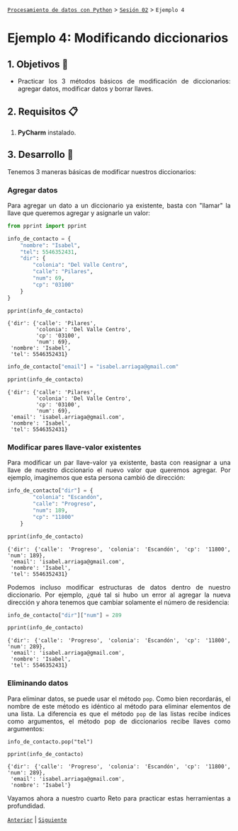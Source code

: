 [`Procesamiento de datos con Python`](../../Readme.md) > [`Sesión 02`](../Readme.md) > `Ejemplo 4`

# Ejemplo 4: Modificando diccionarios

<div style="text-align: justify;">

## 1. Objetivos :dart:

- Practicar los 3 métodos básicos de modificación de diccionarios: agregar datos, modificar datos y borrar llaves.

## 2. Requisitos :clipboard:

1. **PyCharm** instalado.

## 3. Desarrollo :rocket:

Tenemos 3 maneras básicas de modificar nuestros diccionarios:

### Agregar datos

Para agregar un dato a un diccionario ya existente, basta con "llamar" la llave que queremos agregar y asignarle un valor:

```python
from pprint import pprint

info_de_contacto = {
    "nombre": "Isabel",
    "tel": 5546352431,
    "dir": {
        "colonia": "Del Valle Centro",
        "calle": "Pilares",
        "num": 69,
        "cp": "03100"
    }
}

pprint(info_de_contacto)
```

```
{'dir': {'calle': 'Pilares',
         'colonia': 'Del Valle Centro',
         'cp': '03100',
         'num': 69},
 'nombre': 'Isabel',
 'tel': 5546352431}
```

```python
info_de_contacto["email"] = "isabel.arriaga@gmail.com"

pprint(info_de_contacto)
```

```
{'dir': {'calle': 'Pilares',
         'colonia': 'Del Valle Centro',
         'cp': '03100',
         'num': 69},
 'email': 'isabel.arriaga@gmail.com',
 'nombre': 'Isabel',
 'tel': 5546352431}
```

### Modificar pares llave-valor existentes

Para modificar un par llave-valor ya existente, basta con reasignar a una llave de nuestro diccionario el nuevo valor que queremos agregar. Por ejemplo, imaginemos que esta persona cambió de dirección:

```python
info_de_contacto["dir"] = {
        "colonia": "Escandón",
        "calle": "Progreso",
        "num": 189,
        "cp": "11800"
    }

pprint(info_de_contacto)
```

```
{'dir': {'calle': 'Progreso', 'colonia': 'Escandón', 'cp': '11800', 'num': 189},
 'email': 'isabel.arriaga@gmail.com',
 'nombre': 'Isabel',
 'tel': 5546352431}
```

Podemos incluso modificar estructuras de datos dentro de nuestro diccionario. Por ejemplo, ¿qué tal si hubo un error al agregar la nueva dirección y ahora tenemos que cambiar solamente el número de residencia:

```python
info_de_contacto["dir"]["num"] = 289

pprint(info_de_contacto)
```

```
{'dir': {'calle': 'Progreso', 'colonia': 'Escandón', 'cp': '11800', 'num': 289},
 'email': 'isabel.arriaga@gmail.com',
 'nombre': 'Isabel',
 'tel': 5546352431}
```

### Eliminando datos

Para eliminar datos, se puede usar el método `pop`. Como bien recordarás, el nombre de este método es idéntico al método para eliminar elementos de una lista. La diferencia es que el método `pop` de las listas recibe índices como argumentos, el método pop de diccionarios recibe llaves como argumentos:

```
info_de_contacto.pop("tel")

pprint(info_de_contacto)
```

```
{'dir': {'calle': 'Progreso', 'colonia': 'Escandón', 'cp': '11800', 'num': 289},
 'email': 'isabel.arriaga@gmail.com',
 'nombre': 'Isabel'}
```

Vayamos ahora a nuestro cuarto Reto para practicar estas herramientas a profundidad.

[`Anterior`](../Readme.md) | [`Siguiente`](../Readme.md)

</div>